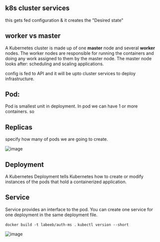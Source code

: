 ## k8s cluster services
this gets fed configuration & it creates the "Desired state"


## worker vs master
A Kubernetes cluster is made up of one **master** node and several **worker** nodes. The worker nodes are responsible for running the containers and doing any work assigned to them by the master node. The master node looks after: scheduling and scaling applications.

config is fed to API and it will be upto cluster services to deploy infrastructure. 

## Pod:
Pod is smallest unit in deployment. In pod we can have 1 or more containers. so 

## Replicas
specify how many of pods we are going to create.

![image](https://user-images.githubusercontent.com/44992984/216569644-2bf9658c-cd70-4217-8bf5-a73da135b376.png)

## Deployment
A Kubernetes Deployment tells Kubernetes how to create or modify instances of the pods that hold a containerized application. 

## Service 
Service provides an interface to the pod. You can create one service for one deployment in the same deployment file.

`docker build -t labeeb/auth-ms .`
`kubectl version --short`

![image](https://user-images.githubusercontent.com/44992984/216602817-bd8e1219-31d6-419c-89e8-f037f13fe574.png)

